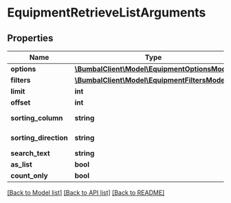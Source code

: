 # EquipmentRetrieveListArguments

## Properties
Name | Type | Description | Notes
------------ | ------------- | ------------- | -------------
**options** | [**\BumbalClient\Model\EquipmentOptionsModel**](EquipmentOptionsModel.md) |  | [optional] 
**filters** | [**\BumbalClient\Model\EquipmentFiltersModel**](EquipmentFiltersModel.md) |  | [optional] 
**limit** | **int** |  | [optional] 
**offset** | **int** |  | [optional] 
**sorting_column** | **string** | Sorting Column | [optional] 
**sorting_direction** | **string** | Sorting Direction | [optional] 
**search_text** | **string** |  | [optional] 
**as_list** | **bool** |  | [optional] 
**count_only** | **bool** |  | [optional] 

[[Back to Model list]](../README.md#documentation-for-models) [[Back to API list]](../README.md#documentation-for-api-endpoints) [[Back to README]](../README.md)


